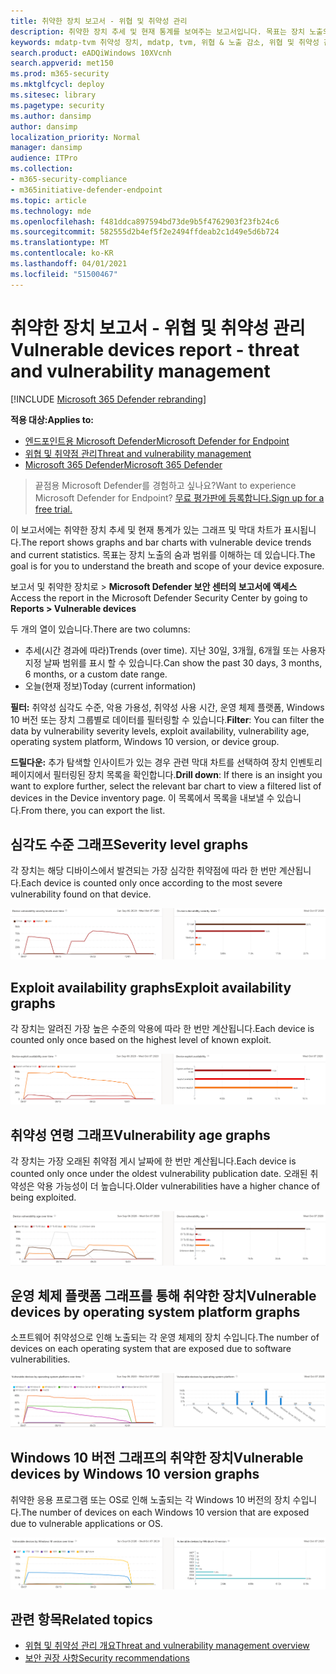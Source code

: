 ```yaml
---
title: 취약한 장치 보고서 - 위협 및 취약성 관리
description: 취약한 장치 추세 및 현재 통계를 보여주는 보고서입니다. 목표는 장치 노출의 숨과 범위를 이해하는 데 있습니다.
keywords: mdatp-tvm 취약성 장치, mdatp, tvm, 위협 & 노출 감소, 위협 및 취약성 감소, 보안 구성 모니터링
search.product: eADQiWindows 10XVcnh
search.appverid: met150
ms.prod: m365-security
ms.mktglfcycl: deploy
ms.sitesec: library
ms.pagetype: security
ms.author: dansimp
author: dansimp
localization_priority: Normal
manager: dansimp
audience: ITPro
ms.collection:
- m365-security-compliance
- m365initiative-defender-endpoint
ms.topic: article
ms.technology: mde
ms.openlocfilehash: f481ddca897594bd73de9b5f4762903f23fb24c6
ms.sourcegitcommit: 582555d2b4ef5f2e2494ffdeab2c1d49e5d6b724
ms.translationtype: MT
ms.contentlocale: ko-KR
ms.lasthandoff: 04/01/2021
ms.locfileid: "51500467"
---
```

# <a name="vulnerable-devices-report---threat-and-vulnerability-management"></a><span data-ttu-id="6ad09-105">취약한 장치 보고서 - 위협 및 취약성 관리</span><span class="sxs-lookup"><span data-stu-id="6ad09-105">Vulnerable devices report - threat and vulnerability management</span></span>

[!INCLUDE [Microsoft 365 Defender rebranding](../../includes/microsoft-defender.md)]

<span data-ttu-id="6ad09-106">**적용 대상:**</span><span class="sxs-lookup"><span data-stu-id="6ad09-106">**Applies to:**</span></span>

- [<span data-ttu-id="6ad09-107">엔드포인트용 Microsoft Defender</span><span class="sxs-lookup"><span data-stu-id="6ad09-107">Microsoft Defender for Endpoint</span></span>](https://go.microsoft.com/fwlink/?linkid=2154037)
- [<span data-ttu-id="6ad09-108">위협 및 취약점 관리</span><span class="sxs-lookup"><span data-stu-id="6ad09-108">Threat and vulnerability management</span></span>](next-gen-threat-and-vuln-mgt.md)
- [<span data-ttu-id="6ad09-109">Microsoft 365 Defender</span><span class="sxs-lookup"><span data-stu-id="6ad09-109">Microsoft 365 Defender</span></span>](https://go.microsoft.com/fwlink/?linkid=2118804)

><span data-ttu-id="6ad09-110">끝점용 Microsoft Defender를 경험하고 싶나요?</span><span class="sxs-lookup"><span data-stu-id="6ad09-110">Want to experience Microsoft Defender for Endpoint?</span></span> [<span data-ttu-id="6ad09-111">무료 평가판에 등록합니다.</span><span class="sxs-lookup"><span data-stu-id="6ad09-111">Sign up for a free trial.</span></span>](https://www.microsoft.com/microsoft-365/windows/microsoft-defender-atp?ocid=docs-wdatp-portaloverview-abovefoldlink)

<span data-ttu-id="6ad09-112">이 보고서에는 취약한 장치 추세 및 현재 통계가 있는 그래프 및 막대 차트가 표시됩니다.</span><span class="sxs-lookup"><span data-stu-id="6ad09-112">The report shows graphs and bar charts with vulnerable device trends and current statistics.</span></span> <span data-ttu-id="6ad09-113">목표는 장치 노출의 숨과 범위를 이해하는 데 있습니다.</span><span class="sxs-lookup"><span data-stu-id="6ad09-113">The goal is for you to understand the breath and scope of your device exposure.</span></span> 

<span data-ttu-id="6ad09-114">보고서 및 취약한 장치로 > **Microsoft Defender 보안 센터의 보고서에 액세스**</span><span class="sxs-lookup"><span data-stu-id="6ad09-114">Access the report in the Microsoft Defender Security Center by going to **Reports > Vulnerable devices**</span></span>

<span data-ttu-id="6ad09-115">두 개의 열이 있습니다.</span><span class="sxs-lookup"><span data-stu-id="6ad09-115">There are two columns:</span></span>

- <span data-ttu-id="6ad09-116">추세(시간 경과에 따라)</span><span class="sxs-lookup"><span data-stu-id="6ad09-116">Trends (over time).</span></span> <span data-ttu-id="6ad09-117">지난 30일, 3개월, 6개월 또는 사용자 지정 날짜 범위를 표시 할 수 있습니다.</span><span class="sxs-lookup"><span data-stu-id="6ad09-117">Can show the past 30 days, 3 months, 6 months, or a custom date range.</span></span>
- <span data-ttu-id="6ad09-118">오늘(현재 정보)</span><span class="sxs-lookup"><span data-stu-id="6ad09-118">Today (current information)</span></span>

<span data-ttu-id="6ad09-119">**필터:** 취약성 심각도 수준, 악용 가용성, 취약성 사용 시간, 운영 체제 플랫폼, Windows 10 버전 또는 장치 그룹별로 데이터를 필터링할 수 있습니다.</span><span class="sxs-lookup"><span data-stu-id="6ad09-119">**Filter**: You can filter the data by vulnerability severity levels, exploit availability, vulnerability age, operating system platform, Windows 10 version, or device group.</span></span>

<span data-ttu-id="6ad09-120">**드릴다운:** 추가 탐색할 인사이트가 있는 경우 관련 막대 차트를 선택하여 장치 인벤토리 페이지에서 필터링된 장치 목록을 확인합니다.</span><span class="sxs-lookup"><span data-stu-id="6ad09-120">**Drill down**: If there is an insight you want to explore further, select the relevant bar chart to view a filtered list of devices in the Device inventory page.</span></span> <span data-ttu-id="6ad09-121">이 목록에서 목록을 내보낼 수 있습니다.</span><span class="sxs-lookup"><span data-stu-id="6ad09-121">From there, you can export the list.</span></span>

## <a name="severity-level-graphs"></a><span data-ttu-id="6ad09-122">심각도 수준 그래프</span><span class="sxs-lookup"><span data-stu-id="6ad09-122">Severity level graphs</span></span>

<span data-ttu-id="6ad09-123">각 장치는 해당 디바이스에서 발견되는 가장 심각한 취약점에 따라 한 번만 계산됩니다.</span><span class="sxs-lookup"><span data-stu-id="6ad09-123">Each device is counted only once according to the most severe vulnerability found on that device.</span></span>

![현재 장치 취약성 심각도 수준의 그래프 1개와 시간의 따라 수준을 표시하는 그래프 1개](images/tvm-report-severity.png)

## <a name="exploit-availability-graphs"></a><span data-ttu-id="6ad09-125">Exploit availability graphs</span><span class="sxs-lookup"><span data-stu-id="6ad09-125">Exploit availability graphs</span></span>

<span data-ttu-id="6ad09-126">각 장치는 알려진 가장 높은 수준의 악용에 따라 한 번만 계산됩니다.</span><span class="sxs-lookup"><span data-stu-id="6ad09-126">Each device is counted only once based on the highest level of known exploit.</span></span>

![현재 장치 악용 가용성의 그래프 하나와 시간의 따라 가용성을 보여 주는 그래프 한 개](images/tvm-report-exploit-availability.png)

## <a name="vulnerability-age-graphs"></a><span data-ttu-id="6ad09-128">취약성 연령 그래프</span><span class="sxs-lookup"><span data-stu-id="6ad09-128">Vulnerability age graphs</span></span>

<span data-ttu-id="6ad09-129">각 장치는 가장 오래된 취약점 게시 날짜에 한 번만 계산됩니다.</span><span class="sxs-lookup"><span data-stu-id="6ad09-129">Each device is counted only once under the oldest vulnerability publication date.</span></span> <span data-ttu-id="6ad09-130">오래된 취약성은 악용 가능성이 더 높습니다.</span><span class="sxs-lookup"><span data-stu-id="6ad09-130">Older vulnerabilities have a higher chance of being exploited.</span></span>

![현재 장치 취약성 연령의 그래프 1개와 시간이 지난 기간을 보여주는 그래프 한 개.](images/tvm-report-age.png)

## <a name="vulnerable-devices-by-operating-system-platform-graphs"></a><span data-ttu-id="6ad09-132">운영 체제 플랫폼 그래프를 통해 취약한 장치</span><span class="sxs-lookup"><span data-stu-id="6ad09-132">Vulnerable devices by operating system platform graphs</span></span>

<span data-ttu-id="6ad09-133">소프트웨어 취약성으로 인해 노출되는 각 운영 체제의 장치 수입니다.</span><span class="sxs-lookup"><span data-stu-id="6ad09-133">The number of devices on each operating system that are exposed due to software vulnerabilities.</span></span>

![운영 체제 플랫폼을 통해 현재 취약한 장치의 그래프 한 개와 시간이 지날 때 OS 플랫폼에 의해 취약한 장치를 보여주는 그래프 하나.](images/tvm-report-os.png)

## <a name="vulnerable-devices-by-windows-10-version-graphs"></a><span data-ttu-id="6ad09-135">Windows 10 버전 그래프의 취약한 장치</span><span class="sxs-lookup"><span data-stu-id="6ad09-135">Vulnerable devices by Windows 10 version graphs</span></span>

<span data-ttu-id="6ad09-136">취약한 응용 프로그램 또는 OS로 인해 노출되는 각 Windows 10 버전의 장치 수입니다.</span><span class="sxs-lookup"><span data-stu-id="6ad09-136">The number of devices on each Windows 10 version that are exposed due to vulnerable applications or OS.</span></span>

![Windows 10 버전당 현재 취약한 장치 그래프 한 개와 Windows 10 버전에 의해 시간이 지날 때 취약한 디바이스를 보여주는 그래프 한 개.](images/tvm-report-version.png)

## <a name="related-topics"></a><span data-ttu-id="6ad09-138">관련 항목</span><span class="sxs-lookup"><span data-stu-id="6ad09-138">Related topics</span></span>

- [<span data-ttu-id="6ad09-139">위협 및 취약성 관리 개요</span><span class="sxs-lookup"><span data-stu-id="6ad09-139">Threat and vulnerability management overview</span></span>](next-gen-threat-and-vuln-mgt.md)
- [<span data-ttu-id="6ad09-140">보안 권장 사항</span><span class="sxs-lookup"><span data-stu-id="6ad09-140">Security recommendations</span></span>](tvm-security-recommendation.md)
